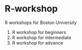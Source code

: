# R-workshop
R workshops for Boston University

1. R workshop for beginners
2. R workshop for intermediate
3. R workshop for advance
